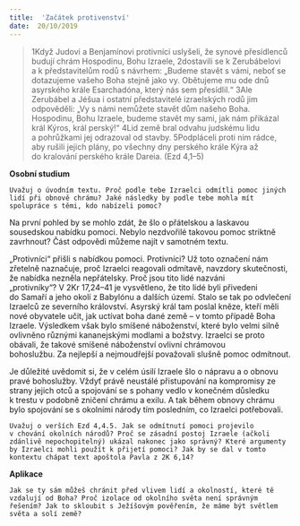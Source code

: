 ```yaml
---
title:  'Začátek protivenství'
date:  20/10/2019
---
```


> <p></p>
> 1Když Judovi a Benjamínovi protivníci uslyšeli, že synové přesídlenců budují chrám Hospodinu, Bohu Izraele, 2dostavili se k Zerubábelovi a k představitelům rodů s návrhem: „Budeme stavět s vámi, neboť se dotazujeme vašeho Boha stejně jako vy. Obětujeme mu ode dnů asyrského krále Esarchadóna, který nás sem přesídlil.“ 3Ale Zerubábel a Jéšua i ostatní představitelé izraelských rodů jim odpověděli: „Vy s námi nemůžete stavět dům našeho Boha. Hospodinu, Bohu Izraele, budeme stavět my sami, jak nám přikázal král Kýros, král perský!“ 4Lid země bral odvahu judskému lidu a pohrůžkami jej odrazoval od stavby. 5Podpláceli proti nim rádce, aby rušili jejich plány, po všechny dny perského krále Kýra až do kralování perského krále Dareia. (Ezd 4,1–5)

**Osobní studium**

`Uvažuj o úvodním textu. Proč podle tebe Izraelci odmítli pomoc jiných lidí při obnově chrámu? Jaké následky by podle tebe mohla mít spolupráce s těmi, kdo nabízeli pomoc?`

Na první pohled by se mohlo zdát, že šlo o přátelskou a laskavou sousedskou nabídku pomoci. Nebylo nezdvořilé takovou pomoc striktně zavrhnout? Část odpovědi můžeme najít v samotném textu.

„Protivníci“ přišli s nabídkou pomoci. Protivníci? Už toto označení nám zřetelně naznačuje, proč Izraelci reagovali odmítavě, navzdory skutečnosti, že nabídka nezněla nepřátelsky. Proč jsou tito lidé nazváni „protivníky“? V 2Kr 17,24–41 je vysvětleno, že tito lidé byli přivedeni do Samaří a jeho okolí z Babylónu a dalších území. Stalo se tak po odvlečení Izraelců ze severního království. Asyrský král tam poslal kněze, kteří měli nové obyvatele učit, jak uctívat boha dané země – v tomto případě Boha Izraele. Výsledkem však bylo smíšené náboženství, které bylo velmi silně ovliv­něno různými kananejskými modlami a božstvy. Izraelci se proto obávali, že takové smíšené náboženství ovlivní chrámovou bohoslužbu. Za nejlepší a nejmoudřejší považovali slušně pomoc od­mít­nout.

Je důležité uvědomit si, že v celém úsilí Izraele šlo o nápravu a o obnovu pravé bohoslužby. Vždyť právě neustálé přistupování na kompromisy ze strany jejich otců a spojování se s pohany vedlo v konečném důsledku k trestu v podobně zničení chrámu a exilu. A tak během obnovy chrámu bylo spojování se s okolními národy tím posledním, co Izraelci potřebovali.

`Uvažuj o verších Ezd 4,4.5. Jak se odmítnutí pomoci projevilo v chování okolních národů? Proč se zásadní postoj Izraele (ačkoli zdánlivě nepochopitelný) ukázal nakonec jako správný? Které argumenty by Izraelci mohli použít k přijetí pomoci? Jak by se dal v tomto kontextu chápat text apoštola Pavla z 2K 6,14?`

**Aplikace**

`Jak se ty sám můžeš chránit před vlivem lidí a okolností, které tě vzdalují od Boha? Proč izolace od okolního světa není správným řešením? Jak to skloubit s Ježíšovým pověřením, že máme být světlem světa a solí země?`